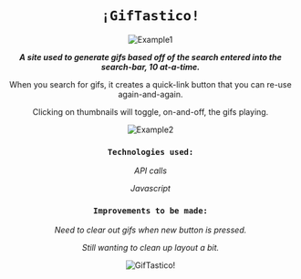 <div align="center">

# `¡GifTastico!`

![Example1](https://jonmeidell.github.io/GifTastic/assets/images/example1.PNG)

_**A site used to generate gifs based off of the search entered into the search-bar, 10 at-a-time.**_

When you search for gifs, it creates a quick-link button that you can re-use again-and-again.

Clicking on thumbnails will toggle, on-and-off, the gifs playing.

![Example2](https://jonmeidell.github.io/GifTastic/assets/images/example2.PNG)

### `Technologies used:`
_API calls_

_Javascript_

### `Improvements to be made:`
_Need to clear out gifs when new button is pressed._

_Still wanting to clean up layout a bit._
      
![GifTastico!](https://jonmeidell.github.io/GifTastic/assets/images/readme.gif)
</div>
